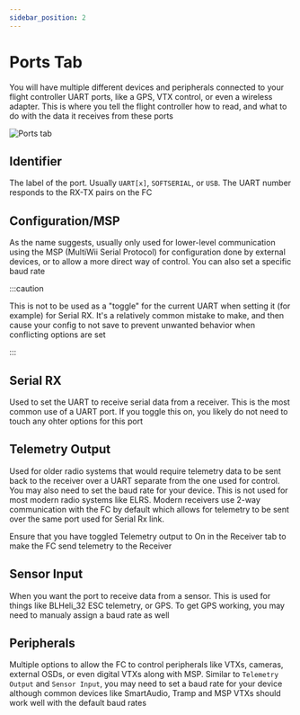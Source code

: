 ```yaml
---
sidebar_position: 2
---
```


# Ports Tab

You will have multiple different devices and peripherals connected to your flight controller UART ports,
like a GPS, VTX control, or even a wireless adapter. This is where you tell the flight controller how to
read, and what to do with the data it receives from these ports

![Ports tab](/img/betaflight_configurator_ports_tab.png)

## Identifier

The label of the port. Usually `UART[x]`, `SOFTSERIAL`, or `USB`. The UART number responds to the RX-TX
pairs on the FC

## Configuration/MSP

As the name suggests, usually only used for lower-level communication using the MSP (MultiWii Serial Protocol)
for configuration done by external devices, or to allow a more direct way of control. You can also set a specific
baud rate

:::caution

This is not to be used as a "toggle" for the current UART when setting it (for example) for Serial RX. It's
a relatively common mistake to make, and then cause your config to not save to prevent unwanted behavior
when conflicting options are set

:::

## Serial RX

Used to set the UART to receive serial data from a receiver. This is the most common use of a UART port.
If you toggle this on, you likely do not need to touch any ohter options for this port

## Telemetry Output

Used for older radio systems that would require telemetry data to be sent back to the receiver over a UART
separate from the one used for control. You may also need to set the baud rate for your device. This is
not used for most modern radio systems like ELRS. Modern receivers use 2-way communication with the FC by
default which allows for telemetry to be sent over the same port used for Serial Rx link.

Ensure that you have toggled Telemetry output to On in the Receiver tab to make the FC send telemetry to the
Receiver

## Sensor Input

When you want the port to receive data from a sensor. This is used for things like BLHeli_32 ESC telemetry,
or GPS. To get GPS working, you may need to manualy assign a baud rate as well

## Peripherals

Multiple options to allow the FC to control peripherals like VTXs, cameras, external OSDs, or even digital VTXs
along with MSP. Similar to `Telemetry Output` and `Sensor Input`, you may need to set a baud rate for your
device although common devices like SmartAudio, Tramp and MSP VTXs should work well with the default baud rates
